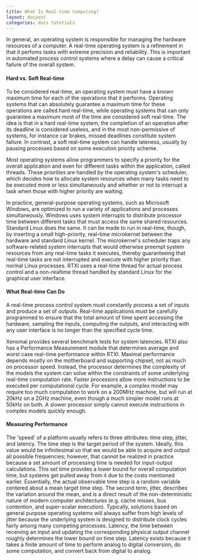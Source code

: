 ```yaml
---
title: What Is Real-time Computing?
layout: docpost
categories: docs tutorials
---
```


In general, an operating system is responsible for managing the hardware resources of a computer. A real-time operating system is a refinement in that it perfoms tasks with extreme precision and reliability. This is important in automated process control systems where a delay can cause a critical failure of the overall system.  

#### Hard vs. Soft Real-time  

To be considered real-time, an operating system must have a known maximum time for each of the operations that it performs. Operating systems that can absolutely guarantee a maximum time for these operations are called hard real-time, while operating systems that can only guarantee a maximum most of the time are considered soft real-time. The idea is that in a hard real-time system, the completion of an operation after its deadline is considered useless, and in the most non-permissive of systems, for instance car brakes, missed deadlines constitute system failure. In contrast, a soft real-time system can handle lateness, usually by pausing processes based on some execution priority scheme.  

Most operating systems allow programmers to specify a priority for the overall application and even for different tasks within the application, called threads. These priorities are handled by the operating system's scheduler, which decides how to allocate system resources when many tasks need to be executed more or less simultaneously and whether or not to interrupt a task when those with higher priority are waiting.  

In practice, general-purpose operating systems, such as Microsoft Windows, are optimized to run a variety of applications and processes simultaneously. Windows uses system interrupts to distribute processor time between different tasks that must access the same shared resources. Standard Linux does the same. It can be made to run in real-time, though, by inserting a small high-priority, real-time microkernel between the hardware and standard Linux kernel. The microkernel's scheduler traps any software-related system interrupts that would otherwise preempt system resources from any real-time tasks it executes, thereby guaranteeing that real-time tasks are not interrupted and execute with higher priority than normal Linux processes. RTXI uses a real-time thread for actual process control and a non-realtime thread handled by standard Linux for the graphical user interface.  

#### What Real-time Can Do 

A real-time process control system must constantly process a set of inputs and produce a set of outputs. Real-time applications must be carefully programmed to ensure that the total amount of time spent accessing the hardware, sampling the inputs, computing the outputs, and interacting with any user interface is no longer than the specified cycle time.

Xenomai provides several benchmark tests for system latencies. RTXI also has a Performance Measurement module that determines average and worst case real-time performance within RTXI. Maximal performance depends mostly on the motherboard and supporting chipset, not as much on processor speed. Instead, the processor determines the complexity of the models the system can solve within the constraints of some underlying real-time computation rate. Faster processors allow more instructions to be executed per computational cycle. For example, a complex model may require too much computation to work on a 200MHz machine, but will run at 20kHz on a 2GHz machine, even though a much simpler model runs at 50kHz on both. A slower processor simply cannot execute instructions in complex models quickly enough.  

#### Measuring Performance  

The 'speed' of a platform usually refers to three attributes: time step, jitter, and latency. The time step is the target period of the system. Ideally, this value would be infinitesimal so that we would be able to acquire and output all possible frequencies; however, that cannot be realized in practice because a set amount of processing time is needed for input-output calculations. This set time provides a lower bound for overall computation time, but systems get pulled away from it due to the costs mentioned earlier. Essentially, the actual observable time step is a random variable centered about a mean target time step. The second term, jitter, describes the variation around the mean, and is a direct result of the non-deterministic nature of modern computer architectures (e.g. cache misses, bus contention, and super-scalar execution). Typically, solutions based on general purpose operating systems will always suffer from high levels of jitter because the underlying system is designed to distribute clock cycles fairly among many competing processes. Latency, the time between receiving an input and updating the corresponding physical output channel roughly determines the lower bound on time step. Latency exists because it takes a finite amount of time to perform analog to digital conversion, do some computation, and convert back from digital to analog.  
